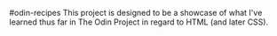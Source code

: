 #odin-recipes
This project is designed to be a showcase of what I've learned thus far in The Odin Project in regard to HTML (and later CSS).
